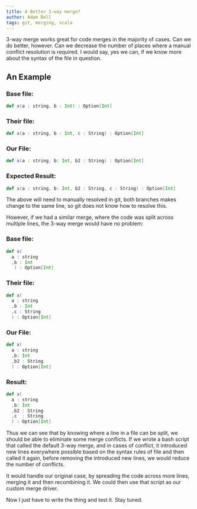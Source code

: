 ```yaml
---
title: A Better 3-way merge?
author: Adam Bell
tags: git, merging, scala
---
```

3-way merge works great for code merges in the majority of cases.  Can we do better, however.  Can we decrease the number of places where a manual conflict resolution is required.  I would say, yes we can, if we know more about the syntax of the file in question.
<!--more-->

## An Example

### Base file:
``` scala
def x(a : string, b : Int) : Option[Int]
```  

### Their file:
``` scala
def x(a : string, b : Int, c : String) : Option[Int]
```

### Our File:
``` scala
def x(a : string, b: Int, b2 : String) : Option[Int]
```

### Expected Result:
``` scala
def x(a : string, b: Int, b2 : String, c : String) : Option[Int]
```

The above will need to manually resolved in git, both branches makes change to the same line, so git does not know how to resolve this.  

However, if we had a similar merge, where the code was split across multiple lines, the 3-way merge would have no problem:


### Base file:
``` scala
def x(
  a : string
  ,b : Int
   ) : Option[Int]
```

### Their file:
``` scala
def x(
  a : string
  ,b : Int
  ,c : String
  ) : Option[Int]
```

### Our File:
``` scala
def x(
  a : string
  ,b: Int
  ,b2 : String
  ) : Option[Int]
```

### Result:
``` scala
def x(
  a : string
  ,b: Int
  ,b2 : String
  ,c  : String
  ) : Option[Int]
```
Thus we can see that by knowing where a line in a file can be split, we should be able to eliminate some merge conflicts.  If we wrote a bash script that called the default 3-way merge, and in cases of conflict, it introduced new lines everywhere possible based on the syntax rules of file and then called it again, before removing the introduced new lines, we would reduce the number of conflicts.  

It would handle our original case, by spreading the code across more lines, merging it and then recombining it.  We could then use that script as our custom merge driver.

Now I just have to write the thing and test it.  Stay tuned.
